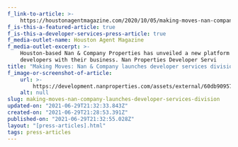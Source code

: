 ```yaml
---
f_link-to-article: >-
    https://houstonagentmagazine.com/2020/10/05/making-moves-nan-company-launches-developer-services-division/
f_is-this-a-featured-article: true
f_is-this-a-developer-services-press-article: true
f_media-outlet-name: Houston Agent Magazine
f_media-outlet-excerpt: >-
    Houston-based Nan & Company Properties has unveiled a new platform to assist
    developers with their business. Nan Properties Developer Servi
title: "Making Moves: Nan & Company launches developer services division"
f_image-or-screenshot-of-article:
    url: >-
        https://development.nanproperties.com/assets/external/60db90957f30849b0cd92fba_screen_shot_2020-11-12_at_12.33.04_AM.png
    alt: null
slug: making-moves-nan-company-launches-developer-services-division
updated-on: "2021-06-29T21:32:33.843Z"
created-on: "2021-06-29T21:28:53.391Z"
published-on: "2021-06-29T21:32:55.028Z"
layout: "[press-articles].html"
tags: press-articles
---
```

